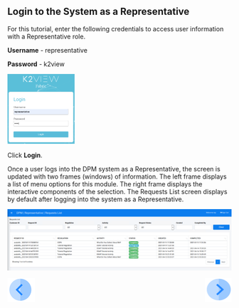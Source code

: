 ## Login to the System as a Representative

For this tutorial, enter the following credentials to access user information with a Representative role.

**Username** - representative

**Password** - k2view

<img src="../images/representative_login.png" width="30%" height="30%">

Click **Login**.

Once a user logs into the DPM system as a Representative, the screen is updated with two frames (windows) of information. The left frame displays a list of menu options for this module. The right frame displays the interactive components of the selection. The Requests List screen displays by default after logging into the system as a Representative.

![image](../images/08_Consent_Rep_Landing.png)        



[![Previous](../images/Previous.png)]( 03_01_Purging_Data_Tutorial.md)[<img align="right" width="60" height="54" src="../images/Next.png">](03_03_Purging_search_customer_to_Purge.md)
